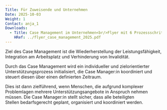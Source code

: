 ```yaml
---
Title: Für Zuweisende und Unternehmen
Date: 2025-10-03
Weight: 1
Contact: anja_1
Downloads:
  - Title: Case Management im Unternehmen<br/>Flyer mit 6 Prozessschritten
    HRef: ../flyer_case_management_2025.pdf
---
```

Ziel des Case Management ist die Wiederherstellung der Leistungsfähigkeit, Integration am Arbeitsplatz und Verhinderung von Invalidität.

Durch das Case Management wird ein individueller und zielorientierter Unterstützungsprozess initialisiert, die Case Manager:in koordiniert und steuert diesen über einen definierten Zeitraum. 

Dies ist dann zielführend, wenn Menschen, die aufgrund komplexer Problemlagen mehrere Unterstützungsangebote in Anspruch nehmen müssen. Die Case Manager:in stellt sicher, dass alle beteiligten Stellen bedarfsgerecht geplant, organisiert und koordiniert werden.
